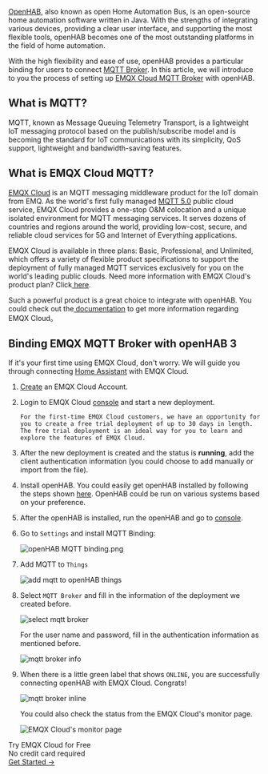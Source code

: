 [OpenHAB](https://www.openhab.org/), also known as open Home Automation Bus, is an open-source home automation software written in Java. With the strengths of integrating various devices, providing a clear user interface, and supporting the most flexible tools, openHAB becomes one of the most outstanding platforms in the field of home automation.

With the high flexibility and ease of use, openHAB provides a particular binding for users to connect [MQTT Broker](https://www.emqx.com/en/products/emqx). In this article, we will introduce to you the process of setting up [EMQX Cloud MQTT Broker](https://www.emqx.com/en/cloud) with openHAB.



## What is MQTT?

MQTT, known as Message Queuing Telemetry Transport, is a lightweight IoT messaging protocol based on the publish/subscribe model and is becoming the standard for IoT communications with its simplicity, QoS support, lightweight and bandwidth-saving features.



## What is EMQX Cloud MQTT?

[EMQX Cloud](https://www.emqx.com/en/cloud) is an MQTT messaging middleware product for the IoT domain from EMQ. As the world's first fully managed [MQTT 5.0](https://www.emqx.com/en/blog/introduction-to-mqtt-5) public cloud service, EMQX Cloud provides a one-stop O&M colocation and a unique isolated environment for MQTT messaging services. It serves dozens of countries and regions around the world, providing low-cost, secure, and reliable cloud services for 5G and Internet of Everything applications.

EMQX Cloud is available in three plans: Basic, Professional, and Unlimited, which offers a variety of flexible product specifications to support the deployment of fully managed MQTT services exclusively for you on the world's leading public clouds. Need more information with EMQX Cloud's product plan? Click[ here](https://docs.emqx.com/en/cloud/latest/pricing.html).

Such a powerful product is a great choice to integrate with openHAB. You could check out the[ documentation](https://docs.emqx.com/en/cloud/latest/) to get more information regarding EMQX Cloud。



## Binding EMQX MQTT Broker with openHAB 3

If it's your first time using EMQX Cloud, don't worry. We will guide you through connecting [Home Assistant](https://www.emqx.com/en/blog/integrate-emqx-mqtt-cloud-with-home-assistant) with EMQX Cloud.

1. [Create](https://accounts.emqx.io/signup?continue=https://www.emqx.com/en/cloud) an EMQX Cloud Account.

2. Login to EMQX Cloud [console](https://cloud.emqx.io/console/) and start a new deployment.

   ```tip
   For the first-time EMQX Cloud customers, we have an opportunity for you to create a free trial deployment of up to 30 days in length. The free trial deployment is an ideal way for you to learn and explore the features of EMQX Cloud. 
   ```

3. After the new deployment is created and the status is **running**, add the client authentication information (you could choose to add manually or import from the file).  

4. Install openHAB. You could easily get openHAB installed by following the steps shown [here](https://www.openhab.org/docs/installation/). OpenHAB could be run on various systems based on your preference. 

5. After the openHAB is installed, run the openHAB and go to [console](http://localhost:8080/).

6. Go to `Settings` and install MQTT Binding:

    ![openHAB MQTT binding.png](https://assets.emqx.com/images/cc395740e3aaa6c3b7f6599f38543c16.png)


7. Add MQTT to `Things`

    ![add mqtt to openHAB things](https://assets.emqx.com/images/b6f79d674a5fb01e49e4a391d751b2d1.png)

8. Select `MQTT Broker` and fill in the information of the deployment we created before.

    ![select mqtt broker](https://assets.emqx.com/images/1589a0bec044b3ce55522c81a47a8f85.png)

   For the user name and password, fill in the authentication information as mentioned before.

    ![mqtt broker info](https://assets.emqx.com/images/30bc01230493f1da0cb7c39818905a9c.png)
   

9. When there is a little green label that shows `ONLINE`, you are successfully connecting openHAB with EMQX Cloud. Congrats!

    ![mqtt broker inline](https://assets.emqx.com/images/a29093ef1b02ff829a64a6785c57c9b6.png)

   You could also check the status from the EMQX Cloud's monitor page.

    ![EMQX Cloud's monitor page](https://assets.emqx.com/images/8077ce96ef86b572fb6c15b1b8343cd0.png)


<section class="promotion">
    <div>
        Try EMQX Cloud for Free
        <div class="is-size-14 is-text-normal has-text-weight-normal">No credit card required</div>
    </div>
    <a href="https://accounts.emqx.com/signup?continue=https://cloud-intl.emqx.com/console/deployments/0?oper=new" class="button is-gradient px-5">Get Started →</a >
</section>
